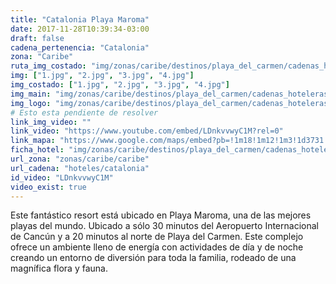 ```yaml
---
title: "Catalonia Playa Maroma"
date: 2017-11-28T10:39:34-03:00
draft: false
cadena_pertenencia: "Catalonia"
zona: "Caribe"
ruta_img_costado: "img/zonas/caribe/destinos/playa_del_carmen/cadenas_hoteleras/catalonia/catalonia_playa_maroma/imagenes/"
img: ["1.jpg", "2.jpg", "3.jpg", "4.jpg"]
img_costado: ["1.jpg", "2.jpg", "3.jpg", "4.jpg"]
img_main: "img/zonas/caribe/destinos/playa_del_carmen/cadenas_hoteleras/catalonia/catalonia_playa_maroma/catalonia_playa_maroma.jpg"
img_logo: "img/zonas/caribe/destinos/playa_del_carmen/cadenas_hoteleras/catalonia/catalonia_playa_maroma/logo_hotel/logo_catalonia_playa_maroma.jpg"
# Esto esta pendiente de resolver
link_img_video: ""
link_video: "https://www.youtube.com/embed/LDnkvvwyC1M?rel=0"
link_mapa: "https://www.google.com/maps/embed?pb=!1m18!1m12!1m3!1d3731.2842980428245!2d-86.97291768507226!3d20.739267986155877!2m3!1f0!2f0!3f0!3m2!1i1024!2i768!4f13.1!3m3!1m2!1s0x866f94d33775f6f5%3A0xd6498d2cc8cb1965!2sCatalonia+Playa+Maroma!5e0!3m2!1ses!2scl!4v1511876539507"
ficha_hotel: "img/zonas/caribe/destinos/playa_del_carmen/cadenas_hoteleras/catalonia/catalonia_playa_maroma/catalonia_playa_maroma.pdf"
url_zona: "zonas/caribe/caribe"
url_cadena: "hoteles/catalonia"
id_video: "LDnkvvwyC1M"
video_exist: true
---
```

Este fantástico resort está ubicado en Playa Maroma, una de las mejores playas del mundo. Ubicado a sólo 30 minutos del Aeropuerto Internacional de Cancún y a 20 minutos al norte de Playa del Carmen. Este complejo ofrece un ambiente lleno de energía con actividades de día y de noche creando un entorno de diversión para toda la familia, rodeado de una magnífica flora y fauna.
